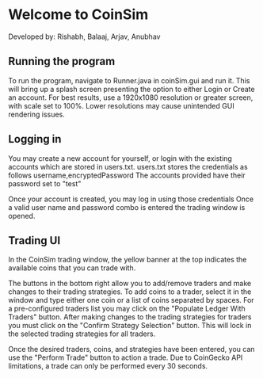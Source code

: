 # Welcome to CoinSim
Developed by: Rishabh, Balaaj, Arjav, Anubhav 

## Running the program
To run the program, navigate to Runner.java in coinSim.gui and run it. 
This will bring up a splash screen presenting the option to either Login or Create an account.
For best results, use a 1920x1080 resolution or greater screen, with scale set to 100%.
Lower resolutions may cause unintended GUI rendering issues.

## Logging in
You may create a new account for yourself, or login with the existing accounts which are stored in users.txt.
	users.txt stores the credentials as follows
		username,encryptedPassword
	The accounts provided have their password set to "test"

Once your account is created, you may log in using those credentials
Once a valid user name and password combo is entered the trading window is opened.

## Trading UI
In the CoinSim trading window, the yellow banner at the top indicates the available coins that you can trade with.

The buttons in the bottom right allow you to add/remove traders and make changes to their trading strategies.
To add coins to a trader, select it in the window and type either one coin or a list of coins separated by spaces.
For a pre-configured traders list you may click on the "Populate Ledger With Traders" button.
After making changes to the trading strategies for traders you must click on the "Confirm Strategy Selection" button. This will lock in the selected trading strategies for all traders.
  
Once the desired traders, coins, and strategies have been entered, you can use the "Perform Trade" button to action a trade.
Due to CoinGecko API limitations, a trade can only be performed every 30 seconds.
